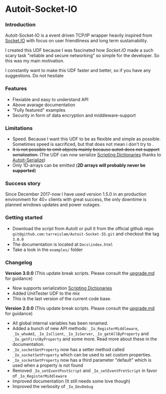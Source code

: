 # Autoit-Socket-IO

### Introduction
Autoit-Socket-IO is a event driven TCP/IP wrapper heavily inspired from [Socket.IO](https://socket.io/) with focus on user friendliness and long term sustainability.

I created this UDF because I was fascinated how _Socket.IO_ made a such scary task "reliable and secure networking" so simple for the developer. So this was my main motivation.

I constantly want to make this UDF faster and better, so if you have any suggestions. Do not hesitate

### Features
* Flexiable and easy to understand API
* Above avarage documentation
* "Fully featured" examples
* Security in form of data encryption and middleware-support

### Limitations
* Speed. Because I want this UDF to be as flexible and simple as possible. Sometimes speed is sacrificed, but that does not mean i don't try to .
* ~~It is not possible to emit objects mainly because autoit does not support serialization.~~ (The UDF can now serialize [Scripting Dictionaries](https://docs.microsoft.com/en-us/office/vba/language/reference/user-interface-help/dictionary-object) thanks to [Autoit-Serialize](https://www.autoitscript.com/forum/topic/203728-autoit-serialize/))
* Only 1D-arrays can be emitted (**2D arrays will probably never be supported**)

### Success story
Since December 2017-now I have used version 1.5.0 in an production environment for 40+ clients with great success, the only downtime is planned windows updates and power outages.

### Getting started
* Download the script from AutoIt or pull it from the official github repo `git@github.com:tarreislam/Autoit-Socket-IO.git` and checkout the tag `3.0.0`
* The documentation is located at `Docs\index.html`
* Take a look in the `examples/` folder

### Changelog

**Version 3.0.0** (This update break scripts. Please consult the [upgrade.md](upgrade.md) for guidance)
 * Now supports serialization [Scripting Dictionaries](https://docs.microsoft.com/en-us/office/vba/language/reference/user-interface-help/dictionary-object)
 * Added UnitTester UDF to the mix
 * This is the last version of the current code base.

**Version 2.0.0** (This update break scripts. Please consult the [upgrade.md](upgrade.md) for guidance)
 * All global internal variables has been renamed.
 * Added a bunch of new API methods: `_Io_RegisterMiddleware`, `_Io_whoAmI`, `_Io_IsClient`, `_Io_IsServer`, `_Io_getAllByProperty` and `_Io_getFirstByProperty` and some more. Read more about these in the documentation.
 * `_Io_socketGetProperty` now has a setter method called `_Io_socketSetProperty` which can be used to set custom properties.
 * `_Io_socketGetProperty` now has a third parameter "default" which is used when a property is not found
 * Removed `_Io_setEventPostScript` and `_Io_setEventPretScript` in favor of `_Io_RegisterMiddleware`
 * Improved documentation (It still needs some love though)
 * Improved the verbosity of `_Io_DevDebug`

